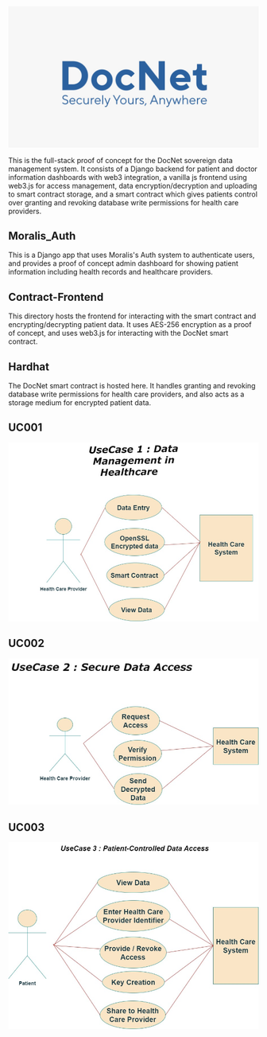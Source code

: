 
![DocNet](./assets/docnet_logo.jpeg)

This is the full-stack proof of concept for the DocNet sovereign data management system. It consists of a Django backend for patient and doctor information dashboards with web3 integration, a vanilla js frontend using web3.js for access management, data encryption/decryption and uploading to smart contract storage, and a smart contract which gives patients control over granting and revoking database write permissions for health care providers.

## Moralis_Auth

This is a Django app that uses Moralis's Auth system to authenticate users, and provides a proof of concept admin dashboard for showing patient information including health records and healthcare providers.

## Contract-Frontend

This directory hosts the frontend for interacting with the smart contract and encrypting/decrypting patient data. It uses AES-256 encryption as a proof of concept, and uses web3.js for interacting with the DocNet smart contract. 

## Hardhat

The DocNet smart contract is hosted here. It handles granting and revoking database write permissions for health care providers, and also acts as a storage medium for encrypted patient data. 


## UC001
![UC001](./assets/UC001.jpeg)

## UC002
![UC002](./assets/UC002.jpeg)

## UC003
![UC003](./assets/UC003.jpeg)

